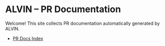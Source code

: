 ﻿# ALVIN – PR Documentation

Welcome! This site collects PR documentation automatically generated by ALVIN.

- [PR Docs Index](./releases/unreleased/)
